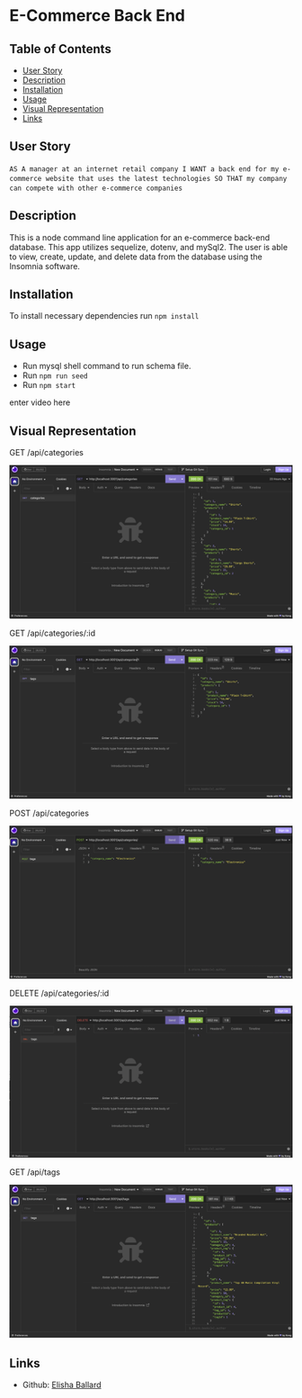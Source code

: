 # E-Commerce Back End

## Table of Contents 
- [User Story](#user-story)
- [Description](#description)
- [Installation](#installation)
- [Usage](#usage)
- [Visual Representation](#visual-representation)
- [Links](#links)

## User Story
`AS A manager at an internet retail company
I WANT a back end for my e-commerce website that uses the latest technologies
SO THAT my company can compete with other e-commerce companies`

## Description

This is a node command line application for an e-commerce back-end database. This app utilizes sequelize, dotenv, and mySql2. The user is able to view, create, update, and delete data from the database using the Insomnia software.

## Installation

To install necessary dependencies run `npm install`

## Usage

- Run mysql shell command to run schema file. 
- Run `npm run seed`
- Run `npm start`

enter video here

## Visual Representation

GET /api/categories

![Alt text](assets/images/getcatscreen.png)

GET /api/categories/:id

![Alt text](assets/images/getcatbyidscreen.png)

POST /api/categories

![Alt text](assets/images/postcatscreen.png)

DELETE /api/categories/:id

![Alt text](assets/images/deletecatscreen.png)

GET /api/tags

![Alt text](assets/images/gettagscreen.png)

## Links

- Github: [Elisha Ballard](https://github.com/ldom3976)